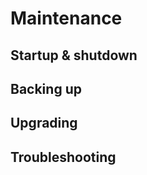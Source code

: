 # Maintenance

## Startup & shutdown 
<!-- TODO: restart too -->

## Backing up

## Upgrading

## Troubleshooting
